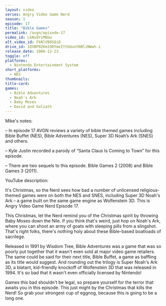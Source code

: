 ```yaml
---
layout: video
series: Angry Video Game Nerd
season: 1
episode: 17
title: "Bible Games"
permalink: /avgn/episode-17
video_id: LkNvQYiM6bw
alt_video_id: FkNlVB9SQi8
drive_id: 1DVBP0ZKm19OYmeIYtbGunY0BliNWwh-i
release_date: 2006-12-23
toggle: off
platforms: 
  - Nintendo Entertainment System
short_platforms:
  - NES
thumbnails: 
title-card: 
games: 
  - Bible Adventures
  - Noah's Ark
  - Baby Moses
  - David and Goliath
---
```


<p class="mikes-notes">Mike's notes:</p>

– In episode 17 AVGN reviews a variety of bible themed games including Bible Buffet (NES), Bible Adventures (NES), Super 3D Noah’s Ark (SNES) and others.

– Kyle Justin recorded a parody of “Santa Claus Is Coming to Town” for this episode.

– There are two sequels to this episode. Bible Games 2 (2008) and Bible Games 3 (2011).

<p class="yt-description">YouTube description:</p>

It's Christmas, so the Nerd sees how bad a number of unlicensed religious-themed games were on both the NES and SNES, including Super 3D Noah's Ark – a game built on the same game engine as Wolfenstein 3D. This is Angry Video Game Nerd Episode 17.

This Christmas, let the Nerd remind you of the Christmas spirit by throwing Baby Moses down the Nile. If you think that's weird, just hop on Noah's Ark, where you can shoot an army of goats with sleeping pills from a slingshot. That's right folks, there's nothing holy about these Bible-based boatloads of sacrilege. 

Released in 1991 by Wisdom Tree, Bible Adventures was a game that was so poorly put together that it wasn't even sold at major video game retailers. The same could be said for their next title, Bible Buffet, a game as baffling as its title would suggest. And rounding out the trilogy is Super Noah's Ark 3D, a blatant, kid-friendly knockoff of Wolfenstein 3D that was released in 1994. It's so bad that it wasn't even officially licensed by Nintendo!

Games this bad shouldn't be legal, so prepare yourself for the terror that awaits you in this episode. This just might by the Christmas that kills the Nerd! So grab your strongest cup of eggnog, because this is going to be a long one. 